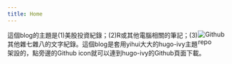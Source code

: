 ```yaml
---
title: Home
---
```


[<img src="https://simpleicons.org/icons/github.svg" style="max-width:15%;min-width:40px;float:right;" alt="Github repo" />](https://github.com/yihui/hugo-ivy)

這個blog的主題是(1)美股投資紀錄；(2)R或其他電腦相關的筆記；(3)其他雜七雜八的文字紀錄。這個blog是套用yihui大大的hugo-ivy主題架設的，點旁邊的Github icon就可以連到hugo-ivy的Github頁面下載。
